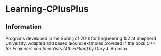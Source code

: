 # Learning-CPlusPlus

## Information 
Programs developed in the Spring of 2018 for Engineering 102 at Shepherd University. 
Adapted and based around examples provided in the book *C++ for Engineers and Scientists (4th Edition)* by Gary J. Bronson.
